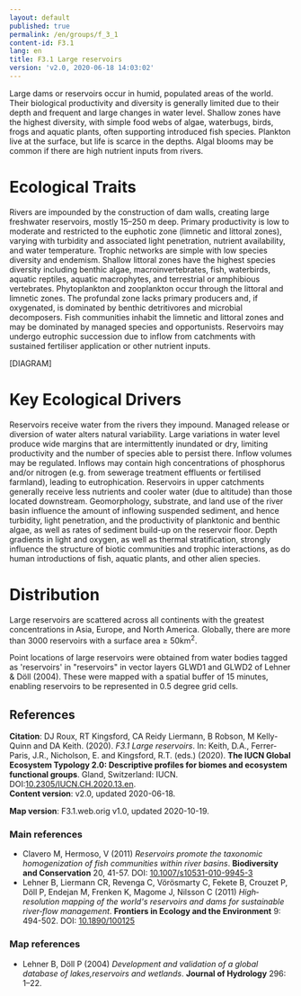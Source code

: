 ```yaml
---
layout: default
published: true
permalink: /en/groups/f_3_1
content-id: F3.1
lang: en
title: F3.1 Large reservoirs
version: 'v2.0, 2020-06-18 14:03:02'
---
```


Large dams or reservoirs occur in humid, populated areas of the world. Their biological productivity and diversity is generally limited due to their depth and frequent and large changes in water level. Shallow zones have the highest diversity, with simple food webs of algae, waterbugs, birds, frogs and aquatic plants, often supporting introduced fish species.  Plankton live at the surface, but life is scarce in the depths. Algal blooms may be common if there are high nutrient inputs from rivers.

# Ecological Traits
 
Rivers are impounded by the construction of dam walls, creating large freshwater reservoirs, mostly 15–250 m deep. Primary productivity is low to moderate and restricted to the euphotic zone (limnetic and littoral zones), varying with turbidity and associated light penetration, nutrient availability, and water temperature. Trophic networks are simple with low species diversity and endemism. Shallow littoral zones have the highest species diversity including benthic algae, macroinvertebrates, fish, waterbirds, aquatic reptiles, aquatic macrophytes, and terrestrial or amphibious vertebrates. Phytoplankton and zooplankton occur through the littoral and limnetic zones. The profundal zone lacks primary producers and, if oxygenated, is dominated by benthic detritivores and microbial decomposers. Fish communities inhabit the limnetic and littoral zones and may be dominated by managed species and opportunists. Reservoirs may undergo eutrophic succession due to inflow from catchments with sustained fertiliser application or other nutrient inputs.

[DIAGRAM]

# Key Ecological Drivers
 
Reservoirs receive water from the rivers they impound. Managed release or diversion of  water alters natural variability. Large variations in water level produce wide margins that are intermittently inundated or dry, limiting productivity and the number of species able to persist there. Inflow volumes may be regulated. Inflows may contain high concentrations of phosphorus and/or nitrogen (e.g. from sewerage treatment effluents or fertilised farmland), leading to eutrophication. Reservoirs in upper catchments generally receive less nutrients and cooler water (due to altitude) than those located downstream. Geomorphology, substrate, and land use of the river basin influence the amount of inflowing suspended sediment, and hence turbidity, light penetration, and the productivity of planktonic and benthic algae, as well as rates of sediment build-up on the reservoir floor. Depth gradients in light and oxygen, as well as thermal stratification, strongly influence the structure of biotic communities and trophic interactions, as do human introductions of fish, aquatic plants, and other alien species.
 
# Distribution
 
Large reservoirs are scattered across all continents with the greatest concentrations in Asia, Europe, and North America.  Globally, there are more than 3000 reservoirs with a surface area ≥ 50km<sup>2</sup>.

Point locations of large reservoirs were obtained from water bodies tagged as 'reservoirs' in "reservoirs" in vector layers GLWD1 and GLWD2 of Lehner & Döll (2004). These were mapped with a spatial buffer of 15 minutes, enabling reservoirs to be represented in 0.5 degree grid cells.

## References

**Citation**: DJ Roux, RT Kingsford, CA Reidy Liermann, B Robson, M Kelly-Quinn and DA Keith. (2020). *F3.1 Large reservoirs*. In: Keith, D.A., Ferrer-Paris, J.R., Nicholson, E. and Kingsford, R.T. (eds.) (2020). **The IUCN Global Ecosystem Typology 2.0: Descriptive profiles for biomes and ecosystem functional groups**. Gland, Switzerland: IUCN. DOI:[10.2305/IUCN.CH.2020.13.en](https://doi.org/10.2305/IUCN.CH.2020.13.en).  
**Content version**: v2.0, updated 2020-06-18.

**Map version**: F3.1.web.orig v1.0, updated 2020-10-19.

### Main references
* Clavero M, Hermoso, V (2011) *Reservoirs promote the taxonomic homogenization of fish communities within river basins*. **Biodiversity and Conservation** 20, 41-57. DOI: [10.1007/s10531-010-9945-3](http://doi.org/10.1007/s10531-010-9945-3)
* Lehner B, Liermann CR, Revenga C, Vörösmarty C, Fekete B, Crouzet P, Döll P, Endejan M, Frenken K, Magome J, Nilsson C  (2011) *High‐resolution mapping of the world's reservoirs and dams for sustainable river‐flow management*. **Frontiers in Ecology and the Environment** 9: 494-502. DOI: [10.1890/100125](http://doi.org/10.1890/100125)

### Map references
* Lehner B, Döll P  (2004) *Development and validation of a global database of lakes,reservoirs and wetlands*. **Journal of Hydrology** 296: 1–22.

